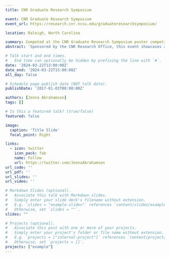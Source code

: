 ```yaml
---
title: CNR Graduate Research Symposium

event: CNR Graduate Research Symposium
event_url: https://research.cnr.ncsu.edu/graduateresearchsymposium/

location: Raleigh, North Carolina

summary: Competed at the CNR Graduate Research Symposium poster competition, winning first place in the Natural Systems category.
abstract: 'Sponsored by the CNR Research Office, this event showcases and celebrates the outstanding research, teaching, and extension of graduate students, post-doctoral researchers, and their faculty advisers or mentors in the Departments of Forestry and Environmental Resources, Forest Biomaterials, and Parks, Recreation and Tourism Management, and the Center for Geospatial Analytics, in the College of Natural Resources at NC State University. The Symposium includes a poster competition and a three-minute thesis (3MT) competition.'

# Talk start and end times.
#   End time can optionally be hidden by prefixing the line with `#`.
date: '2024-03-22T13:00:00Z'
date_end: '2024-03-22T15:00:00Z'
all_day: false

# Schedule page publish date (NOT talk date).
publishDate: '2017-01-01T00:00:00Z'

authors: [Jenna Abrahamson]
tags: []

# Is this a featured talk? (true/false)
featured: false

image:
  caption: 'Title Slide'
  focal_point: Right

links:
  - icon: twitter
    icon_pack: fab
    name: Follow
    url: https://twitter.com/JennaAbrahamson
url_code: ''
url_pdf: ''
url_slides: ''
url_video: ''

# Markdown Slides (optional).
#   Associate this talk with Markdown slides.
#   Simply enter your slide deck's filename without extension.
#   E.g. `slides = "example-slides"` references `content/slides/example-slides.md`.
#   Otherwise, set `slides = ""`.
slides: ""

# Projects (optional).
#   Associate this post with one or more of your projects.
#   Simply enter your project's folder or file name without extension.
#   E.g. `projects = ["internal-project"]` references `content/project/deep-learning/index.md`.
#   Otherwise, set `projects = []`.
projects: ["example"]
---
```

